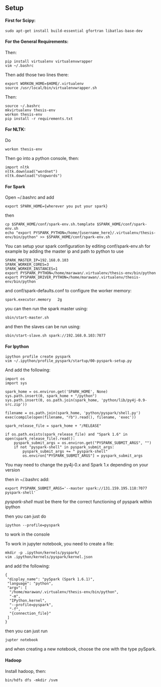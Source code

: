 ## Setup

#### First for Scipy:

	sudo apt-get install build-essential gfortran libatlas-base-dev
	
#### For the General Requirements:

Then:

	pip install virtualenv virtualenvwrapper
	vim ~/.bashrc

Then add those two lines there:

	export WORKON_HOME=$HOME/.virtualenv
	source /usr/local/bin/virtualenvwrapper.sh

Then:

	source ~/.bashrc
	mkvirtualenv thesis-env
	workon thesis-env
	pip install -r requirements.txt
	
#### For NLTK:

Do 

	workon thesis-env
	
Then go into a python console, then:

	import nltk
	nltk.download("wordnet")
	nltk.download("stopwords")
	
#### For Spark

Open ~/.bashrc and add
	
	export SPARK_HOME={wherever you put your spark}
	
then

    cp $SPARK_HOME/conf/spark-env.sh.template $SPARK_HOME/conf/spark-env.sh
    echo "export PYSPARK_PYTHON=/home/{username_here}/.virtualenv/thesis-env/bin/python" >> $SPARK_HOME/conf/spark-env.sh

You can setup your spark configuration by editing conf/spark-env.sh for example by adding the master ip and path to python to use

    SPARK_MASTER_IP=192.168.0.103
    SPARK_WORKER_CORES=3
    SPARK_WORKER_INSTANCES=1
    export PYSPARK_PYTHON=/home/marawan/.virtualenv/thesis-env/bin/python
    export PYSPARK_DRIVER_PYTHON=/home/marawan/.virtualenv/thesis-env/bin/python

and conf/spark-defaults.conf to configure the worker memory:

    spark.executor.memory   2g

you can then run the spark master using:

    sbin/start-master.sh
    
and then the slaves can be run using:

    sbin/start-slave.sh spark://192.168.0.103:7077
    
#### For Ipython

    ipython profile create pyspark
    vim ~/.ipython/profile_pyspark/startup/00-pyspark-setup.py
    
And add the following:
    
    import os
    import sys
    
    spark_home = os.environ.get('SPARK_HOME', None)
    sys.path.insert(0, spark_home + "/python")
    sys.path.insert(0, os.path.join(spark_home, 'python/lib/py4j-0.9-src.zip'))
    
    filename = os.path.join(spark_home, 'python/pyspark/shell.py')
    exec(compile(open(filename, "rb").read(), filename, 'exec'))
    
    spark_release_file = spark_home + "/RELEASE"
    
    if os.path.exists(spark_release_file) and "Spark 1.6" in open(spark_release_file).read():
        pyspark_submit_args = os.environ.get("PYSPARK_SUBMIT_ARGS", "")
        if not "pyspark-shell" in pyspark_submit_args:
            pyspark_submit_args += " pyspark-shell"
            os.environ["PYSPARK_SUBMIT_ARGS"] = pyspark_submit_args

You may need to change the py4j-0.x and Spark 1.x depending on your version

then in ~/.bashrc add:

    export PYSPARK_SUBMIT_ARGS='--master spark://131.159.195.118:7077 pyspark-shell'
    
*pyspark-shell* must be there for the correct functioning of pyspark within ipython

then you can just do 

    ipython --profile=pyspark
    
to work in the console

To work in jupyter notebook, you need to create a file: 

    mkdir -p .ipython/kernels/pyspark/
    vim .ipython/kernels/pyspark/kernel.json
    
and add the following:

    {
     "display_name": "pySpark (Spark 1.6.1)",
     "language": "python",
     "argv": [
      "/home/marawan/.virtualenv/thesis-env/bin/python",
      "-m",
      "IPython.kernel",
      "--profile=pyspark",
      "-f",
      "{connection_file}"
     ]
    }

then you can just run 

    jupter notebook
    
and when creating a new notebook, choose the one with the type pySpark.

#### Hadoop

Install hadoop, then:

    bin/hdfs dfs -mkdir /svm
